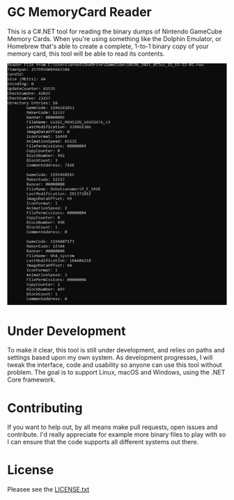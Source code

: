 # GC MemoryCard Reader

This is a C#.NET tool for reading the binary dumps of Nintendo GameCube Memory Cards.
When you're using something like the Dolphin Emulator, or Homebrew that's able to create a complete, 1-to-1 binary copy of your memory card,
this tool will be able to read its contents.

![console.png](console.png)

# Under Development

To make it clear, this tool is still under development, and relies on paths and settings based upon my own system.
As development progresses, I will tweak the interface, code and usability so anyone can use this tool without problem.
The goal is to support Linux, macOS and Windows, using the .NET Core framework.

# Contributing

If you want to help out, by all means make pull requests, open issues and contribute.
I'd really appreciate for example more binary files to play with so I can ensure that the code supports all different systems out there.

# License
Pleasee see the [LICENSE.txt](LICENSE.txt)
